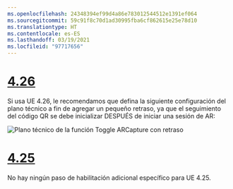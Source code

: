 ```yaml
---
ms.openlocfilehash: 24348394ef99d4a86e783012544512e1391ef064
ms.sourcegitcommit: 59c91f8c70d1ad30995fba6cf862615e25e78d10
ms.translationtype: HT
ms.contentlocale: es-ES
ms.lasthandoff: 03/19/2021
ms.locfileid: "97717656"
---
```

# <a name="426"></a>[4.26](#tab/426)

Si usa UE 4.26, le recomendamos que defina la siguiente configuración del plano técnico a fin de agregar un pequeño retraso, ya que el seguimiento del código QR se debe inicializar DESPUÉS de iniciar una sesión de AR:

![Plano técnico de la función Toggle ARCapture con retraso](../images/qr-codes-img-01.png)

# <a name="425"></a>[4.25](#tab/425)

No hay ningún paso de habilitación adicional específico para UE 4.25.

